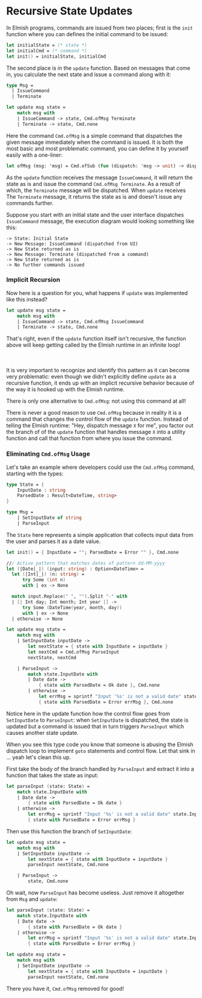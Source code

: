 # Recursive State Updates

In Elmish programs, commands are issued from two places; first is the `init` function where you can defines the initial command to be issued:
```fsharp
let initialState = (* state *)
let initialCmd = (* command *)
let init() = initialState, initialCmd
```
The second place is in the `update` function. Based on messages that come in, you calculate the next state and issue a command along with it:
```fsharp
type Msg =
  | IssueCommand
  | Terminate

let update msg state =
    match msg with
    | IssueCommand -> state, Cmd.ofMsg Terminate
    | Terminate -> state, Cmd.none
```
Here the command `Cmd.ofMsg` is a simple command that dispatches the given message immediately when the command is issued. It is both the most basic and most problematic command, you can define it by yourself easily with a one-liner:
```ocaml
let ofMsg (msg: 'msg) = Cmd.ofSub (fun (dispatch: 'msg -> unit) -> dispatch msg)
```

As the `update` function receives the message `IssueCommand`, it will return the state as is and issue the command `Cmd.ofMsg Terminate`. As a result of which, the `Terminate` message will be dispatched. When `update` receives The `Terminate` message, it returns the state as is and doesn't issue any commands further.

Suppose you start with an initial state and the user interface dispatches `IssueCommand` message, the execution diagram would looking something like this:
```
-> State: Initial State
-> New Message: IssueCommand (dispatched from UI)
-> New State returned as is
-> New Message: Terminate (dispatched from a command)
-> New State returned as is
-> No further commands issued
```

### Implicit Recursion

Now here is a question for you, what happens if `update` was implemented like this instead?
```fsharp {highlight: [3]}
let update msg state =
    match msg with
    | IssueCommand -> state, Cmd.ofMsg IssueCommand
    | Terminate -> state, Cmd.none
```
That's right, even if the `update` function itself isn't recursive, the function above will keep getting called by the Elmish runtime in an infinite loop!


<div style="width:100%; margin-top:50px;margin-bottom:50px;">
  <div style="margin: 0 auto; width:65%;">
    <resolved-image source="/images/commands/infinite-recursion.png" />
  </div>
</div>

It is very important to recognize and identify this pattern as it can become very problematic: even though we didn't explicitly define `update` as a recursive function, it ends up with an implicit recursive behavior because of the way it is hooked up with the Elmish runtime.

There is only one alternative to `Cmd.ofMsg`: not using this command at all!

There is never a good reason to use `Cmd.ofMsg` because in reality it is a command that changes the control flow of the `update` function. Instead of telling the Elmish runtime: "Hey, dispatch message `X` for me", you factor out the branch of of the `update` function that handles message `X` into a utility function and call that function from where you issue the command.

### Eliminating `Cmd.ofMsg` Usage

Let's take an example where developers could use the `Cmd.ofMsg` command, starting with the types:
```fsharp
type State = {
    InputDate : string
    ParsedDate : Result<DateTime, string>
}

type Msg =
    | SetInputDate of string
    | ParseInput
```
The `State` here represents a simple application that collects input data from the user and parses it as a date value.
```fsharp {highlight: [19]}
let init() = { InputDate = ""; ParsedDate = Error "" }, Cmd.none

/// Active pattern that matches dates of pattern dd-MM-yyyy
let (|Date|_|) (input: string) : Option<DateTime> =
  let (|Int|_|) (n: string) =
      try Some (int n)
      with | ex -> None

  match input.Replace(" ", "").Split "-" with
  | [| Int day; Int month; Int year |] ->
      try Some (DateTime(year, month, day))
      with | ex -> None
  | otherwise -> None

let update msg state =
    match msg with
    | SetInputDate inputDate ->
        let nextState = { state with InputDate = inputDate }
        let nextCmd = Cmd.ofMsg ParseInput
        nextState, nextCmd

    | ParseInput ->
        match state.InputDate with
        | Date date ->
            { state with ParsedDate = Ok date }, Cmd.none
        | otherwise ->
            let errMsg = sprintf "Input '%s' is not a valid date" state.InputDate
            { state with ParsedDate = Error errMsg }, Cmd.none
```
Notice here in the update function how the control flow goes from `SetInputDate` to `ParseInput`: when `SetInputDate` is dispatched, the state is updated but a command is issued that in turn triggers `ParseInput` which causes another state update.

When you see this type code you know that someone is abusing the Elmish dispatch loop to implement `goto` statements and control flow. Let that sink in ... yeah let's clean this up.

First take the body of the branch handled by `ParseInput` and extract it into a function that takes the state as input:
```fsharp
let parseInput (state: State) =
    match state.InputDate with
    | Date date ->
        { state with ParsedDate = Ok date }
    | otherwise ->
        let errMsg = sprintf "Input '%s' is not a valid date" state.InputDate
        { state with ParsedDate = Error errMsg }
```
Then use this function the branch of `SetInputDate`:
```fsharp {highlight: [5]}
let update msg state =
    match msg with
    | SetInputDate inputDate ->
        let nextState = { state with InputDate = inputDate }
        parseInput nextState, Cmd.none

    | ParseInput ->
        state, Cmd.none
```
Oh wait, now `ParseInput` has become useless. Just remove it altogether from `Msg` and `update`:
```fsharp
let parseInput (state: State) =
    match state.InputDate with
    | Date date ->
        { state with ParsedDate = Ok date }
    | otherwise ->
        let errMsg = sprintf "Input '%s' is not a valid date" state.InputDate
        { state with ParsedDate = Error errMsg }

let update msg state =
    match msg with
    | SetInputDate inputDate ->
        let nextState = { state with InputDate = inputDate }
        parseInput nextState, Cmd.none
```
There you have it, `Cmd.ofMsg` removed for good!

